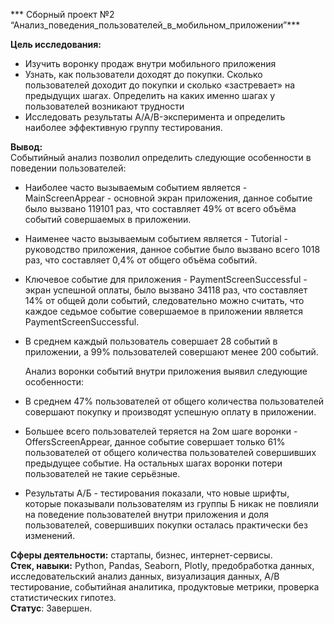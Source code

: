 *** Сборный проект №2  “Анализ_поведения_пользователей_в_мобильном_приложении”***


**Цель исследования:** 
- Изучить воронку продаж внутри мобильного приложения
- Узнать, как пользователи доходят до покупки. Сколько пользователей доходит до покупки и сколько «застревает» на предыдущих шагах. Определить на каких именно шагах у пользователей возникают трудности
- Исследовать результаты A/A/B-эксперимента и определить наиболее эффективную группу тестирования.     

**Вывод:**  
    Событийный анализ позволил определить следующие особенности в поведении пользователей:
- Наиболее часто вызываемым событием является - MainScreenAppear - основной экран приложения, данное событие было вызвано 119101 раз, что составляет 49% от всего объёма событий совершаемых в приложении.   
- Наименее часто вызываемым событием является - Tutorial - руководство приложения, данное событие было вызвано всего 1018 раз, что составляет 0,4% от общего объёма событий.   
- Ключевое событие для приложения - PaymentScreenSuccessful - экран успешной оплаты, было вызвано 34118 раз, что составляет 14% от общей доли событий, следовательно можно считать, что каждое седьмое событие совершаемое в приложении является PaymentScreenSuccessful.
- В среднем каждый пользователь совершает 28 событий в приложении, а 99% пользователей совершают менее 200 событий.    
   
    Анализ воронки событий внутри приложения выявил следующие особенности:
- В среднем 47% пользователей от общего количества пользователей совершают покупку и производят успешную оплату в приложении.      
- Большее всего пользователей теряется на 2ом шаге воронки - OffersScreenAppear, данное событие совершает только 61% пользователей от общего количества пользователей совершивших предыдущее событие. На остальных шагах воронки потери пользователей не такие серьёзные.      
- Результаты А/Б - тестирования показали, что новые шрифты, которые показывали пользователям из группы Б никак не повлияли на поведение пользователей внутри приложения и доля пользователей, совершивших покупки осталась практически без изменений.      
     
    
**Сферы деятельности:**   стартапы, бизнес, интернет-сервисы.	    
**Стек, навыки:**   Python, Pandas, Seaborn, Plotly, предобработка данных, исследовательский анализ данных, визуализация данных, А/В тестирование, событийная аналитика, продуктовые метрики, проверка статистических гипотез.	     
**Статус**: Завершен.     
 


